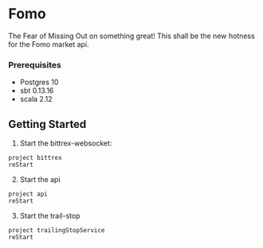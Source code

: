 # Fomo

The Fear of Missing Out on something great! This shall be the new hotness for the Fomo market api.


### Prerequisites

* Postgres 10
* sbt 0.13.16
* scala 2.12

## Getting Started
1. Start the bittrex-websocket:
```
project bittrex
reStart
```

2. Start the api
```
project api
reStart
```

3. Start the trail-stop
```
project trailingStopService
reStart
```







